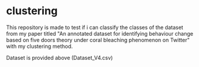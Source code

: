 # clustering
This repository is made to test if i can classify the classes of the dataset from my paper titled "An annotated dataset for identifying behaviour change based on five doors theory under coral bleaching phenomenon on Twitter" with my clustering method.

Dataset is provided above (Dataset_V4.csv)
